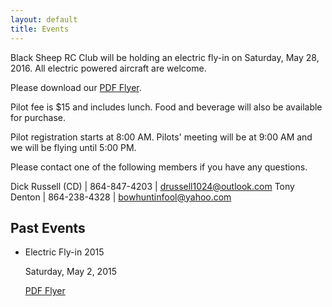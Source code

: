 ```yaml
---
layout: default
title: Events
---
```

Black Sheep RC Club will be holding an electric fly-in on Saturday, May 28,
2016. All electric powered aircraft are welcome.

Please download our [PDF Flyer](/events/bsrcc-electric-fly-in-2016.pdf).

Pilot fee is $15 and includes lunch. Food and beverage will also be available
for purchase.

Pilot registration starts at 8:00 AM. Pilots' meeting will be at 9:00 AM and we
will be flying until 5:00 PM.

Please contact one of the following members if you have any questions.

Dick Russell (CD) | 864-847-4203 | <drussell1024@outlook.com>
Tony Denton       | 864-238-4328 | <bowhuntinfool@yahoo.com>

## Past Events

- Electric Fly-in 2015

    Saturday, May 2, 2015

    [PDF Flyer](/events/bsrcc-electric-fly-in-2015.pdf)
